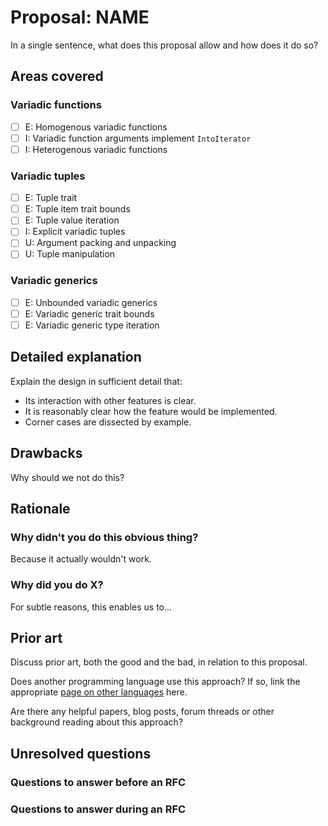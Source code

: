 # Proposal: NAME

In a single sentence, what does this proposal allow and how does it do so?

## Areas covered

### Variadic functions

- [ ] E: Homogenous variadic functions
- [ ] I: Variadic function arguments implement `IntoIterator`
- [ ] I: Heterogenous variadic functions

### Variadic tuples

- [ ] E: Tuple trait
- [ ] E: Tuple item trait bounds
- [ ] E: Tuple value iteration
- [ ] I: Explicit variadic tuples
- [ ] U: Argument packing and unpacking
- [ ] U: Tuple manipulation

### Variadic generics

- [ ] E: Unbounded variadic generics
- [ ] E: Variadic generic trait bounds
- [ ] E: Variadic generic type iteration
  
## Detailed explanation

Explain the design in sufficient detail that:

- Its interaction with other features is clear.
- It is reasonably clear how the feature would be implemented.
- Corner cases are dissected by example.

## Drawbacks

Why should we not do this?

## Rationale

### Why didn't you do this obvious thing?

Because it actually wouldn't work.

### Why did you do X?

For subtle reasons, this enables us to...

## Prior art

Discuss prior art, both the good and the bad, in relation to this proposal.

Does another programming language use this approach? If so, link the appropriate [page on other languages](./../variadics-in-other-langs/language-comparisons.md) here.

Are there any helpful papers, blog posts, forum threads or other background reading about this approach?

## Unresolved questions

### Questions to answer before an RFC

### Questions to answer during an RFC
